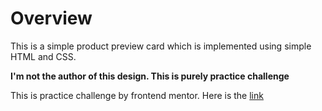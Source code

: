 # Overview
This is a simple product preview card which is implemented using simple HTML and CSS.

**I'm not the author of this design. This is purely practice challenge**

This is practice challenge by frontend mentor. Here is the [link](https://www.frontendmentor.io/challenges/product-preview-card-component-GO7UmttRfa)

